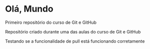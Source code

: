 # Olá, Mundo
 Primeiro repositório do curso de Git e GitHub

Repositório criado durante uma das aulas do curso de Git e GitHub

Testando se a funcionalidade de pull está funcionando corretamente
